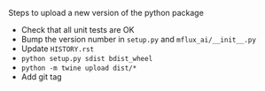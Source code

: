 Steps to upload a new version of the python package

* Check that all unit tests are OK
* Bump the version number in `setup.py` and `mflux_ai/__init__.py`
* Update `HISTORY.rst`
* `python setup.py sdist bdist_wheel`
* `python -m twine upload dist/*`
* Add git tag
